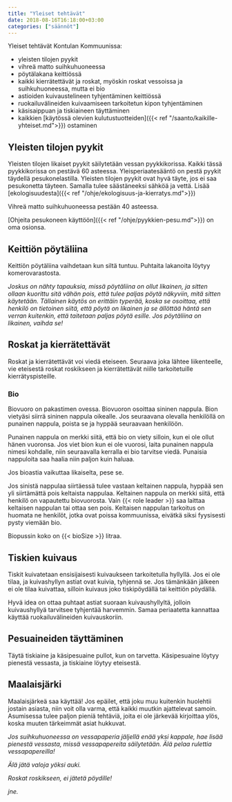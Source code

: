 ```yaml
---
title: "Yleiset tehtävät"
date: 2018-08-16T16:18:00+03:00
categories: ["säännöt"]
---
```

Yleiset tehtävät Kontulan Kommuunissa:

  - yleisten tilojen pyykit
  - vihreä matto suihkuhuoneessa
  - pöytälakana keittiössä
  - kaikki kierrätettävät ja roskat, myöskin roskat vessoissa ja suihkuhuoneessa, mutta ei bio
  - astioiden kuivaustelineen tyhjentäminen keittiössä
  - ruokailuvälineiden kuivaamiseen tarkoitetun kipon tyhjentäminen
  - käsisaippuan ja tiskiaineen täyttäminen
  - kaikkien [käytössä olevien kulutustuotteiden]({{< ref "/saanto/kaikille-yhteiset.md">}}) ostaminen

## Yleisten tilojen pyykit
Yleisten tilojen likaiset pyykit säilytetään vessan pyykkikorissa. Kaikki tässä pyykkikorissa on pestävä 60 asteessa. Yleisperiaatesääntö on pestä pyykit täydellä pesukonelastilla. Yleisten tilojen pyykit ovat hyvä täyte, jos ei saa pesukonetta täyteen. Samalla tulee säästäneeksi sähköä ja vettä. Lisää [ekologisuudesta]({{< ref "/ohje/ekologisuus-ja-kierratys.md">}})

Vihreä matto suihkuhuoneessa pestään 40 asteessa.

[Ohjeita pesukoneen käyttöön]({{< ref "/ohje/pyykkien-pesu.md">}}) on oma osionsa.

## Keittiön pöytäliina
Keittiön pöytäliina vaihdetaan kun siltä tuntuu. Puhtaita lakanoita löytyy komerovarastosta.

*Joskus on nähty tapauksia, missä pöytäliina on ollut likainen, ja sitten ollaan kuorittu sitä vähän pois, että tulee paljas pöytä näkyviin, mitä sitten käytetään. Tällainen käytös on erittäin typerää, koska se osoittaa, että henkilö on tietoinen siitä, että pöytä on likainen ja se ällöttää häntä sen verran kuitenkin, että taitetaan paljas pöytä esille. Jos pöytäliina on likainen, vaihda se!*

## Roskat ja kierrätettävät
Roskat ja kierrätettävät voi viedä eteiseen. Seuraava joka lähtee liikenteelle, vie eteisestä roskat roskikseen ja kierrätettävät niille tarkoitetuille kierrätyspisteille.

### Bio
Biovuoro on pakastimen ovessa. Biovuoron osoittaa sininen nappula. Bion vietyäsi siirrä sininen nappula oikealle. Jos seuraavana olevalla henkilöllä on punainen nappula, poista se ja hyppää seuraavaan henkilöön.

Punainen nappula on merkki siitä, että bio on viety silloin, kun ei ole ollut hänen vuoronsa. Jos viet bion kun ei ole vuorosi, laita punainen nappula nimesi kohdalle, niin seuraavalla kerralla ei bio tarvitse viedä. Punaisia nappuloita saa haalia niin paljon kuin haluaa.

Jos bioastia vaikuttaa likaiselta, pese se.

Jos sinistä nappulaa siirtäessä tulee vastaan keltainen nappula, hyppää sen yli siirtämättä pois keltaista nappulaa. Keltainen nappula on merkki siitä, että henkilö on vapautettu biovuorosta. Vain {{< role leader >}} saa laittaa keltaisen nappulan tai ottaa sen pois. Keltaisen nappulan tarkoitus on huomata ne henkilöt, jotka ovat poissa kommuunissa, eivätkä siksi fyysisesti pysty viemään bio.

Biopussin koko on {{< bioSize >}} litraa.

## Tiskien kuivaus
Tiskit kuivatetaan ensisijaisesti kuivaukseen tarkoitetulla hyllyllä. Jos ei ole tilaa, ja kuivashyllyn astiat ovat kuivia, tyhjennä se. Jos tämänkään jälkeen ei ole tilaa kuivattaa, silloin kuivaus joko tiskipöydällä tai keittiön pöydällä.

Hyvä idea on ottaa puhtaat astiat suoraan kuivaushyllyltä, jolloin kuivaushyllyä tarvitsee tyhjentää harvemmin. Samaa periaatetta kannattaa käyttää ruokailuvälineiden kuivauskoriin.

## Pesuaineiden täyttäminen
Täytä tiskiaine ja käsipesuaine pullot, kun on tarvetta. Käsipesuaine löytyy pienestä vessasta, ja tiskiaine löytyy eteisestä.

## Maalaisjärki
Maalaisjärkeä saa käyttää! Jos epäilet, että joku muu kuitenkin huolehtii jostain asiasta, niin voit olla varma, että kaikki muutkin ajattelevat samoin. Asumisessa tulee paljon pieniä tehtäviä, joita ei ole järkevää kirjoittaa ylös, koska muuten tärkeimmät asiat hukkuvat.

*Jos suihkuhuoneessa on vessapaperia jäljellä enää yksi kappale, hae lisää pienestä vessasta, missä vessapapereita säilytetään. Älä pelaa rulettia vessapapereilla!*

*Älä jätä valoja yöksi auki.*

*Roskat roskikseen, ei jätetä pöydille!*

*jne.*

